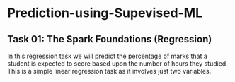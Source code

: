 # Prediction-using-Supevised-ML
## Task 01: The Spark Foundations (Regression)

In this regression task we will predict the percentage of marks that a student is expected to score based upon the number of hours they studied. This is a simple linear regression task as it involves just two variables.
